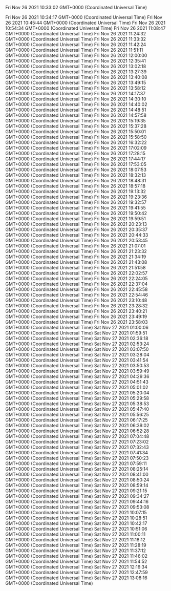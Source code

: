 Fri Nov 26 2021 10:33:02 GMT+0000 (Coordinated Universal Time)

Fri Nov 26 2021 10:34:17 GMT+0000 (Coordinated Universal Time)
Fri Nov 26 2021 10:45:44 GMT+0000 (Coordinated Universal Time)
Fri Nov 26 2021 10:54:34 GMT+0000 (Coordinated Universal Time)
Fri Nov 26 2021 11:08:47 GMT+0000 (Coordinated Universal Time)
Fri Nov 26 2021 11:24:32 GMT+0000 (Coordinated Universal Time)
Fri Nov 26 2021 11:33:32 GMT+0000 (Coordinated Universal Time)
Fri Nov 26 2021 11:42:24 GMT+0000 (Coordinated Universal Time)
Fri Nov 26 2021 11:51:11 GMT+0000 (Coordinated Universal Time)
Fri Nov 26 2021 12:00:00 GMT+0000 (Coordinated Universal Time)
Fri Nov 26 2021 12:35:41 GMT+0000 (Coordinated Universal Time)
Fri Nov 26 2021 13:02:18 GMT+0000 (Coordinated Universal Time)
Fri Nov 26 2021 13:27:39 GMT+0000 (Coordinated Universal Time)
Fri Nov 26 2021 13:40:08 GMT+0000 (Coordinated Universal Time)
Fri Nov 26 2021 13:49:15 GMT+0000 (Coordinated Universal Time)
Fri Nov 26 2021 13:58:12 GMT+0000 (Coordinated Universal Time)
Fri Nov 26 2021 14:17:37 GMT+0000 (Coordinated Universal Time)
Fri Nov 26 2021 14:30:10 GMT+0000 (Coordinated Universal Time)
Fri Nov 26 2021 14:40:02 GMT+0000 (Coordinated Universal Time)
Fri Nov 26 2021 14:48:51 GMT+0000 (Coordinated Universal Time)
Fri Nov 26 2021 14:57:58 GMT+0000 (Coordinated Universal Time)
Fri Nov 26 2021 15:19:35 GMT+0000 (Coordinated Universal Time)
Fri Nov 26 2021 15:37:28 GMT+0000 (Coordinated Universal Time)
Fri Nov 26 2021 15:50:01 GMT+0000 (Coordinated Universal Time)
Fri Nov 26 2021 15:58:50 GMT+0000 (Coordinated Universal Time)
Fri Nov 26 2021 16:32:22 GMT+0000 (Coordinated Universal Time)
Fri Nov 26 2021 17:02:09 GMT+0000 (Coordinated Universal Time)
Fri Nov 26 2021 17:28:15 GMT+0000 (Coordinated Universal Time)
Fri Nov 26 2021 17:44:17 GMT+0000 (Coordinated Universal Time)
Fri Nov 26 2021 17:53:05 GMT+0000 (Coordinated Universal Time)
Fri Nov 26 2021 18:07:53 GMT+0000 (Coordinated Universal Time)
Fri Nov 26 2021 18:32:13 GMT+0000 (Coordinated Universal Time)
Fri Nov 26 2021 18:48:31 GMT+0000 (Coordinated Universal Time)
Fri Nov 26 2021 18:57:18 GMT+0000 (Coordinated Universal Time)
Fri Nov 26 2021 19:13:32 GMT+0000 (Coordinated Universal Time)
Fri Nov 26 2021 19:23:36 GMT+0000 (Coordinated Universal Time)
Fri Nov 26 2021 19:32:57 GMT+0000 (Coordinated Universal Time)
Fri Nov 26 2021 19:41:55 GMT+0000 (Coordinated Universal Time)
Fri Nov 26 2021 19:50:42 GMT+0000 (Coordinated Universal Time)
Fri Nov 26 2021 19:59:51 GMT+0000 (Coordinated Universal Time)
Fri Nov 26 2021 20:23:13 GMT+0000 (Coordinated Universal Time)
Fri Nov 26 2021 20:35:37 GMT+0000 (Coordinated Universal Time)
Fri Nov 26 2021 20:44:33 GMT+0000 (Coordinated Universal Time)
Fri Nov 26 2021 20:53:45 GMT+0000 (Coordinated Universal Time)
Fri Nov 26 2021 21:07:01 GMT+0000 (Coordinated Universal Time)
Fri Nov 26 2021 21:23:32 GMT+0000 (Coordinated Universal Time)
Fri Nov 26 2021 21:34:19 GMT+0000 (Coordinated Universal Time)
Fri Nov 26 2021 21:43:08 GMT+0000 (Coordinated Universal Time)
Fri Nov 26 2021 21:51:58 GMT+0000 (Coordinated Universal Time)
Fri Nov 26 2021 22:02:57 GMT+0000 (Coordinated Universal Time)
Fri Nov 26 2021 22:24:05 GMT+0000 (Coordinated Universal Time)
Fri Nov 26 2021 22:37:04 GMT+0000 (Coordinated Universal Time)
Fri Nov 26 2021 22:45:58 GMT+0000 (Coordinated Universal Time)
Fri Nov 26 2021 22:54:46 GMT+0000 (Coordinated Universal Time)
Fri Nov 26 2021 23:10:48 GMT+0000 (Coordinated Universal Time)
Fri Nov 26 2021 23:28:32 GMT+0000 (Coordinated Universal Time)
Fri Nov 26 2021 23:40:21 GMT+0000 (Coordinated Universal Time)
Fri Nov 26 2021 23:49:19 GMT+0000 (Coordinated Universal Time)
Fri Nov 26 2021 23:58:03 GMT+0000 (Coordinated Universal Time)
Sat Nov 27 2021 01:00:06 GMT+0000 (Coordinated Universal Time)
Sat Nov 27 2021 01:59:51 GMT+0000 (Coordinated Universal Time)
Sat Nov 27 2021 02:36:18 GMT+0000 (Coordinated Universal Time)
Sat Nov 27 2021 02:53:24 GMT+0000 (Coordinated Universal Time)
Sat Nov 27 2021 03:07:50 GMT+0000 (Coordinated Universal Time)
Sat Nov 27 2021 03:28:04 GMT+0000 (Coordinated Universal Time)
Sat Nov 27 2021 03:41:54 GMT+0000 (Coordinated Universal Time)
Sat Nov 27 2021 03:50:53 GMT+0000 (Coordinated Universal Time)
Sat Nov 27 2021 03:59:49 GMT+0000 (Coordinated Universal Time)
Sat Nov 27 2021 04:29:36 GMT+0000 (Coordinated Universal Time)
Sat Nov 27 2021 04:51:43 GMT+0000 (Coordinated Universal Time)
Sat Nov 27 2021 05:01:02 GMT+0000 (Coordinated Universal Time)
Sat Nov 27 2021 05:20:04 GMT+0000 (Coordinated Universal Time)
Sat Nov 27 2021 05:29:58 GMT+0000 (Coordinated Universal Time)
Sat Nov 27 2021 05:38:53 GMT+0000 (Coordinated Universal Time)
Sat Nov 27 2021 05:47:40 GMT+0000 (Coordinated Universal Time)
Sat Nov 27 2021 05:56:25 GMT+0000 (Coordinated Universal Time)
Sat Nov 27 2021 06:17:25 GMT+0000 (Coordinated Universal Time)
Sat Nov 27 2021 06:39:02 GMT+0000 (Coordinated Universal Time)
Sat Nov 27 2021 06:52:28 GMT+0000 (Coordinated Universal Time)
Sat Nov 27 2021 07:04:48 GMT+0000 (Coordinated Universal Time)
Sat Nov 27 2021 07:23:02 GMT+0000 (Coordinated Universal Time)
Sat Nov 27 2021 07:32:43 GMT+0000 (Coordinated Universal Time)
Sat Nov 27 2021 07:41:34 GMT+0000 (Coordinated Universal Time)
Sat Nov 27 2021 07:50:23 GMT+0000 (Coordinated Universal Time)
Sat Nov 27 2021 07:59:11 GMT+0000 (Coordinated Universal Time)
Sat Nov 27 2021 08:25:14 GMT+0000 (Coordinated Universal Time)
Sat Nov 27 2021 08:41:00 GMT+0000 (Coordinated Universal Time)
Sat Nov 27 2021 08:50:24 GMT+0000 (Coordinated Universal Time)
Sat Nov 27 2021 08:59:14 GMT+0000 (Coordinated Universal Time)
Sat Nov 27 2021 09:21:15 GMT+0000 (Coordinated Universal Time)
Sat Nov 27 2021 09:34:27 GMT+0000 (Coordinated Universal Time)
Sat Nov 27 2021 09:44:16 GMT+0000 (Coordinated Universal Time)
Sat Nov 27 2021 09:53:08 GMT+0000 (Coordinated Universal Time)
Sat Nov 27 2021 10:07:15 GMT+0000 (Coordinated Universal Time)
Sat Nov 27 2021 10:28:51 GMT+0000 (Coordinated Universal Time)
Sat Nov 27 2021 10:42:17 GMT+0000 (Coordinated Universal Time)
Sat Nov 27 2021 10:51:06 GMT+0000 (Coordinated Universal Time)
Sat Nov 27 2021 11:00:11 GMT+0000 (Coordinated Universal Time)
Sat Nov 27 2021 11:18:12 GMT+0000 (Coordinated Universal Time)
Sat Nov 27 2021 11:28:19 GMT+0000 (Coordinated Universal Time)
Sat Nov 27 2021 11:37:12 GMT+0000 (Coordinated Universal Time)
Sat Nov 27 2021 11:46:02 GMT+0000 (Coordinated Universal Time)
Sat Nov 27 2021 11:54:52 GMT+0000 (Coordinated Universal Time)
Sat Nov 27 2021 12:16:34 GMT+0000 (Coordinated Universal Time)
Sat Nov 27 2021 12:47:59 GMT+0000 (Coordinated Universal Time)
Sat Nov 27 2021 13:08:16 GMT+0000 (Coordinated Universal Time)
